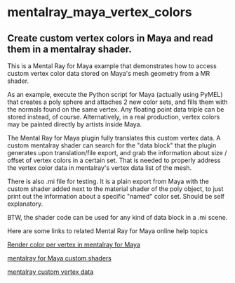 # mentalray_maya_vertex_colors
## Create custom vertex colors in Maya and read them in a mentalray shader.

This is a Mental Ray for Maya example that demonstrates how to access
custom vertex color data stored on Maya's mesh geometry from a MR shader.

As an example, execute the Python script for Maya (actually using PyMEL)
that creates a poly sphere and attaches 2 new color sets, and fills them
with the normals found on the same vertex. Any floating point data triple
can be stored instead, of course. Alternatively, in a real production,
vertex colors may be painted directly by artists inside Maya.

The Mental Ray for Maya plugin fully translates this custom vertex data.
A custom mentalray shader can search for the "data block" that the plugin
generates upon translation/file export, and grab the information about
size / offset of vertex colors in a certain set. That is needed to properly
address the vertex color data in mentalray's vertex data list of the mesh.

There is also .mi file for testing. It is a plain export from Maya with
the custom shader added next to the material shader of the poly object,
to just print out the information about a specific "named" color set.
Should be self explanatory.

BTW, the shader code can be used for any kind of data block in a .mi scene.

Here are some links to related Mental Ray for Maya online help topics

[Render color per vertex in mentalray for Maya](https://knowledge.autodesk.com/support/maya/learn-explore/caas/CloudHelp/cloudhelp/2016/ENU/Maya/files/GUID-6ED598A1-86DD-4B2C-B34A-25BB13C979ED-htm.html)

[mentalray for Maya custom shaders](https://knowledge.autodesk.com/support/maya/learn-explore/caas/CloudHelp/cloudhelp/2016/ENU/Maya/files/GUID-4F5F2A6F-55B5-47EE-BBD1-69F99C5BE4A6-htm.html)

[mentalray custom vertex data](https://knowledge.autodesk.com/support/maya/learn-explore/caas/CloudHelp/cloudhelp/2016/ENU/Maya/files/GUID-1C2282A6-B524-45C4-B050-4369FA13F5E0-htm.html)
